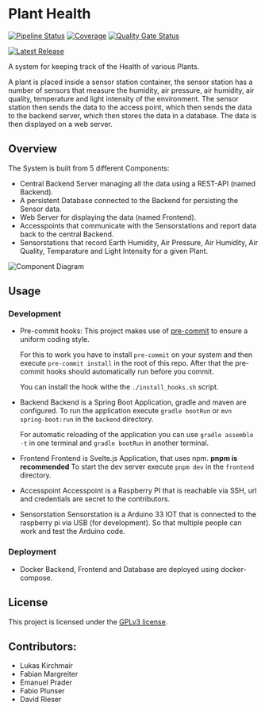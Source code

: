 # Plant Health

[![Pipeline Status](https://git.uibk.ac.at/informatik/qe/swess23/group1/g1t1/badges/main/pipeline.svg)](https://git.uibk.ac.at/informatik/qe/swess23/group1/g1t1/-/commits/main)
[![Coverage](https://qe-sonarqube.uibk.ac.at/api/project_badges/measure?project=SWESS23_G1T1&metric=coverage&token=sqb_e89c28cb541c824fa55ab0dd3a5581255c4a05a4)](https://qe-sonarqube.uibk.ac.at/dashboard?id=SWESS23_G1T1)
[![Quality Gate Status](https://qe-sonarqube.uibk.ac.at/api/project_badges/measure?project=SWESS23_G1T1&metric=alert_status&token=sqb_e89c28cb541c824fa55ab0dd3a5581255c4a05a4)](https://qe-sonarqube.uibk.ac.at/dashboard?id=SWESS23_G1T1)

[![Latest Release](https://git.uibk.ac.at/informatik/qe/swess23/group1/g1t1/-/badges/release.svg)](https://git.uibk.ac.at/informatik/qe/swess23/group1/g1t1/-/releases)

A system for keeping track of the Health of various Plants.


A plant is placed inside a sensor station container, the sensor station has a number of sensors that measure the humidity, air pressure, air humidity, air quality, temperature and light intensity of the environment.
The sensor station then sends the data to the access point, which then sends the data to the backend server, which then stores the data in a database.
The data is then displayed on a web server.

## Overview

The System is built from 5 different Components:

- Central Backend Server managing all the data using a REST-API (named Backend).
- A persistent Database connected to the Backend for persisting the Sensor data.
- Web Server for displaying the data (named Frontend).
- Accesspoints that communicate with the Sensorstations and report data back to the central Backend.
- Sensorstations that record Earth Humidity, Air Pressure, Air Humidity, Air Quality, Temparature and Light Intensity for a given Plant.

![Component Diagram](https://git.uibk.ac.at/informatik/qe/swess23/group1/g1t1/-/raw/media/Diagrams/component-diagram.drawio.png)

## Usage


### Development
- Pre-commit hooks:
    This project makes use of [pre-commit](https://pre-commit.com) to ensure a uniform coding style.

    For this to work you have to install `pre-commit` on your system and then execute `pre-commit install` in the root of this repo. After that the pre-commit hooks should automatically run before you commit.
    

    You can install the hook withe the `./install_hooks.sh` script.

- Backend 
    Backend is a Spring Boot Application, gradle and maven are configured. 
    To run the application execute `gradle bootRun` or `mvn spring-boot:run` in the `backend` directory.

    For automatic reloading of the application you can use `gradle assemble -t` in one terminal and `gradle bootRun` in another terminal.

- Frontend 
    Frontend is Svelte.js Application, that uses npm. **pnpm is recommended**
    To start the dev server execute `pnpm dev` in the `frontend` directory.

- Accesspoint
    Accesspoint is a Raspberry PI that is reachable via SSH, url and credentials are secret to the contributors. 
- Sensorstation
    Sensorstation is a Arduino 33 IOT that is connected to the raspberry pi via USB (for development). 
    So that multiple people can work and test the Arduino code. 

### Deployment 
- Docker
    Backend, Frontend and Database are deployed using docker-compose.
    
## License

This project is licensed under the [GPLv3 license].

[GPLv3 License]: https://git.uibk.ac.at/informatik/qe/swess23/group1/g1t1/-/blob/main/LICENSE

## Contributors:
- Lukas Kirchmair
- Fabian Margreiter
- Emanuel Prader
- Fabio Plunser 
- David Rieser
